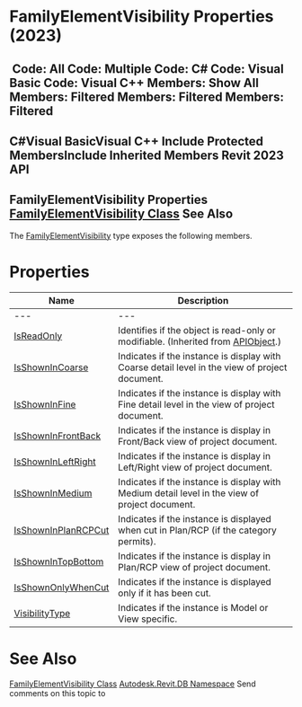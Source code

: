 # FamilyElementVisibility Properties (2023)

﻿
 Code: All Code: Multiple Code: C# Code: Visual Basic Code: Visual C++  Members: Show All Members: Filtered Members: Filtered Members: Filtered   
---  
C#Visual BasicVisual C++
Include Protected MembersInclude Inherited Members
Revit 2023 API  
---  
FamilyElementVisibility Properties  
[FamilyElementVisibility Class](fae58e2d-817c-77f6-1747-58b0a4e01c7a.md "FamilyElementVisibility Class") See Also  
---  
The [FamilyElementVisibility](fae58e2d-817c-77f6-1747-58b0a4e01c7a.md "FamilyElementVisibility Class") type exposes the following members.
# Properties
| Name | Description |
| --- | --- |
| --- | --- | --- |
| [IsReadOnly](d516bcd2-a3fd-a578-58f6-f1add979bd07.md "IsReadOnly Property") | Identifies if the object is read-only or modifiable. (Inherited from [APIObject](beb86ef5-39ad-3f0d-0cd9-0c929387a2bb.md "APIObject Class").) |
| [IsShownInCoarse](533ac506-c5ba-5ea6-b7c5-447bc9c18655.md "IsShownInCoarse Property") | Indicates if the instance is display with Coarse detail level in the view of project document. |
| [IsShownInFine](d6bf2697-ac44-bef7-71cd-03e3f461ce8c.md "IsShownInFine Property") | Indicates if the instance is display with Fine detail level in the view of project document. |
| [IsShownInFrontBack](f8fbfcda-0b4f-8b51-f955-9f51c1a6374f.md "IsShownInFrontBack Property") | Indicates if the instance is display in Front/Back view of project document. |
| [IsShownInLeftRight](e0fcf2b1-9e11-2a13-8fbd-c66d7cfef1bb.md "IsShownInLeftRight Property") | Indicates if the instance is display in Left/Right view of project document. |
| [IsShownInMedium](001f297f-a413-1c47-3374-52368a1dc157.md "IsShownInMedium Property") | Indicates if the instance is display with Medium detail level in the view of project document. |
| [IsShownInPlanRCPCut](4c7a5cb7-7e5e-0336-4da2-6c14354c01a6.md "IsShownInPlanRCPCut Property") | Indicates if the instance is displayed when cut in Plan/RCP (if the category permits). |
| [IsShownInTopBottom](0c340dcb-d6c0-5aa5-fc41-d65abcba172e.md "IsShownInTopBottom Property") | Indicates if the instance is display in Plan/RCP view of project document. |
| [IsShownOnlyWhenCut](3c68a291-cbf5-77c9-d15b-e8ed49d8d9f2.md "IsShownOnlyWhenCut Property") | Indicates if the instance is displayed only if it has been cut. |
| [VisibilityType](fd880d42-4601-cc6a-9f09-eae058318ebb.md "VisibilityType Property") | Indicates if the instance is Model or View specific. |

# See Also
[FamilyElementVisibility Class](fae58e2d-817c-77f6-1747-58b0a4e01c7a.md "FamilyElementVisibility Class")
[Autodesk.Revit.DB Namespace](87546ba7-461b-c646-cbb1-2cb8f5bff8b2.md "Autodesk.Revit.DB Namespace")
Send comments on this topic to 